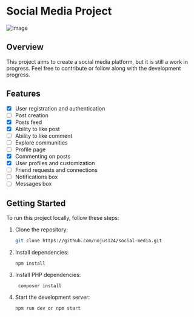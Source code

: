 # Social Media Project
![image](https://github.com/nojus124/Social-media/assets/46402646/c2747830-55fe-4be1-b93e-010b1955fe6b)

## Overview

This project aims to create a social media platform, but it is still a work in progress. Feel free to contribute or follow along with the development progress.

## Features

- [x] User registration and authentication
- [ ] Post creation
- [x] Posts feed
- [x] Ability to like post
- [ ] Ability to like comment
- [ ] Explore communities
- [ ] Profile page
- [x] Commenting on posts
- [x] User profiles and customization
- [ ] Friend requests and connections
- [ ] Notifications box
- [ ] Messages box
## Getting Started

To run this project locally, follow these steps:

1. Clone the repository:

   ```bash
   git clone https://github.com/nojus124/social-media.git
   ```
2. Install dependencies:

   ```
   npm install
   ```
3. Install PHP dependencies:
   ```
    composer install
   ```
4. Start the development server:

   ```
   npm run dev or npm start
   ```
